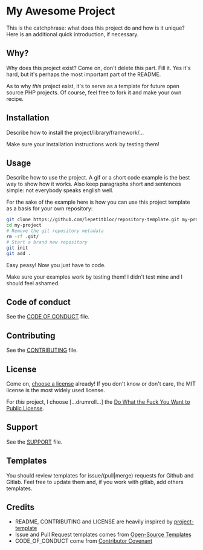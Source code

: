 # My Awesome Project

This is the catchphrase: what does this project do and how is it unique?
Here is an additional quick introduction, if necessary.

## Why?

Why does this project exist? Come on, don't delete this part. Fill it.
Yes it's hard, but it's perhaps the most important part of the README.

As to why *this* project exist, it's to serve as a template for future open
source PHP projects. Of course, feel free to fork it and make your own recipe.

## Installation

Describe how to install the project/library/framework/…

Make sure your installation instructions work by testing them!

## Usage

Describe how to use the project. A gif or a short code example is the best
way to show how it works. Also keep paragraphs short and sentences simple: not
everybody speaks english well.

For the sake of the example here is how you can use this project template
as a basis for your own repository:

```bash
git clone https://github.com/lepetitbloc/repository-template.git my-project
cd my-project
# Remove the git repository metadata
rm -rf .git/
# Start a brand new repository
git init
git add .
```

Easy peasy! Now you just have to code.

Make sure your examples work by testing them! I didn't test mine and I should feel ashamed.

## Code of conduct

See the [CODE OF CONDUCT](CODE_OF_CONDUCT.md) file.

## Contributing

See the [CONTRIBUTING](CONTRIBUTING.md) file.

## License

Come on, [choose a license](http://choosealicense.com/) already! If you don't know or don't
care, the MIT license is the most widely used license.

For *this* project, I choose […drumroll…] the [Do What the Fuck You Want to Public License](http://www.wtfpl.net/).

## Support

See the [SUPPORT](SUPPORT.md) file.

## Templates

You should review templates for issue/(pull|merge) requests for Github and Gitlab. Feel free to
update them and, if you work with gitlab, add others templates.

## Credits

- README, CONTRIBUTING and LICENSE are heavily inspired by [project-template](https://github.com/mnapoli/project-template)
- Issue and Pull Request templates comes from [Open-Source Templates](https://www.talater.com/open-source-templates/#/)
- CODE_OF_CONDUCT come from [Contributor Covenant](https://www.contributor-covenant.org)
